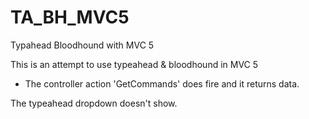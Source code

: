# TA_BH_MVC5
Typahead Bloodhound with MVC 5

This is an attempt to use typeahead & bloodhound in MVC 5

- The controller action 'GetCommands' does fire and it returns data.

The typeahead dropdown doesn't show.
